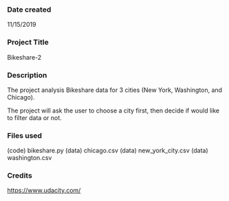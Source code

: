 ### Date created
11/15/2019

### Project Title
Bikeshare-2

### Description
The project analysis Bikeshare data for 3 cities (New York, Washington, and Chicago).

The project will ask the user to choose a city first, then decide if would like to filter data or not.

### Files used
(code) bikeshare.py
(data) chicago.csv
(data) new_york_city.csv
(data) washington.csv

### Credits
https://www.udacity.com/
